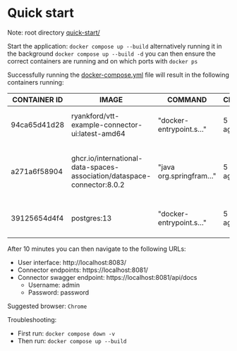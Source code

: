 # Quick start

Note: root directory [quick-start/](../quick-start/)

Start the application: `docker compose up --build` alternatively running it in the background `docker compose up --build -d` you can then ensure the correct containers are running and on which ports with `docker ps`

Successfully running the [docker-compose.yml](./docker-compose.yml) file will result in the following containers running:

| CONTAINER ID   | IMAGE                                                                     | COMMAND                  | CREATED         | STATUS         | PORTS                                                            | NAMES                |
|-----------------|---------------------------------------------------------------------------|--------------------------|-----------------|-----------------|------------------------------------------------------------------|----------------------|
| 94ca65d41d28   | ryankford/vtt-example-connector-ui:latest-amd64                           | "docker-entrypoint.s…"   | 5 minutes ago   | Up 5 minutes   | 0.0.0.0:8083->8083/tcp, :::8083->8083/tcp                        | vtt-connector-ui    |
| a271a6f58904   | ghcr.io/international-data-spaces-association/dataspace-connector:8.0.2   | "java org.springfram…"   | 5 minutes ago   | Up 5 minutes   | 8080/tcp, 29292/tcp, 0.0.0.0:8081->8081/tcp, :::8081->8081/tcp   | connectorb          |
| 39125654d4f4   | postgres:13                                                               | "docker-entrypoint.s…"   | 5 minutes ago   | Up 5 minutes   | 0.0.0.0:5433->5432/tcp, :::5433->5432/tcp                        | postgresb-container |


After 10 minutes you can then navigate to the following URLs:
* User interface: http://localhost:8083/
* Connector endpoints: https://localhost:8081/
* Connector swagger endpoint: https://localhost:8081/api/docs
    * Username: admin
    * Password: password

Suggested browser: `Chrome`

Troubleshooting:
* First run: `docker compose down -v`
* Then run: `docker compose up --build`
